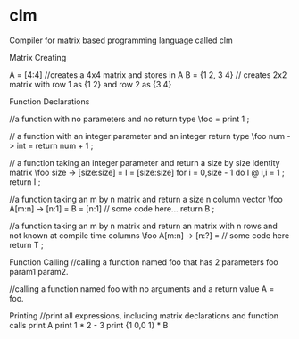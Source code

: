 clm
===

Compiler for matrix based programming language called clm

Matrix Creating

A = [4:4] //creates a 4x4 matrix and stores in A
B = {1 2, 3 4} // creates 2x2 matrix with row 1 as {1 2} and row 2 as {3 4}

Function Declarations

//a function with no parameters and no return type
\foo =
  print 1
;

// a function with an integer parameter and an integer return type
\foo num -> int =
  return num + 1
;

// a function taking an integer parameter and return a size by size identity matrix
\foo size -> [size:size] =
	I = [size:size]
	for i = 0,size - 1 do
		I @ i,i = 1
	;
	return I
;

//a function taking an m by n matrix and return a size n column vector
\foo A[m:n] -> [n:1] =
  B = [n:1]
  // some code here...
  return B
;

//a function taking an m by n matrix and return an matrix with n rows and not known at compile time columns
\foo A[m:n] -> [n:?] =
  // some code here
  return T
;

Function Calling
//calling a function named foo that has 2 parameters
foo param1 param2.

//calling a function named foo with no arguments and a return value
A = foo.

Printing
//print all expressions, including matrix declarations and function calls
print A
print 1 * 2 - 3
print {1 0,0 1} * B



